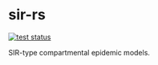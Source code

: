 # sir-rs

[![test status](https://img.shields.io/github/actions/workflow/status/garland-culbreth/sir-rs/run-tests.yml?style=flat-square&logo=github&&label=tests&logoColor=white&labelColor=393f46&color=46954a)](https://github.com/garland-culbreth/sir-rs/actions/workflows/run-tests.yml)

SIR-type compartmental epidemic models.
